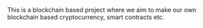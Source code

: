 This is a blockchain based project where we aim to make our own blockchain based cryptocurrency, smart contracts etc.
